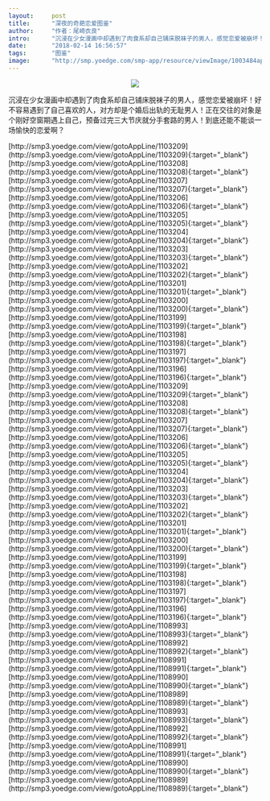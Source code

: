 ```yaml
---
layout:     post
title:      "深夜的奇葩恋爱图鉴"
author:     "作者：尾崎衣良"
intro:      "沉浸在少女漫画中却遇到了肉食系却自己铺床脱袜子的男人，感觉恋爱被崩坏！好不容易遇到了自己喜欢的人，对方却是个婚后出轨的无耻男人！正在交往的对象是个刚好空窗期遇上自己，预备过完三大节庆就分手套路的男人！到底还能不能谈一场愉快的恋爱啊？"
date:       "2018-02-14 16:56:57"
tags:       "图鉴"
image:      "http://smp.yoedge.com/smp-app/resource/viewImage/1003484appline.png"
---
```

<div style="text-align: center">
<p><img src="http://smp.yoedge.com/smp-app/resource/viewImage/1003484appline.png"/></p>
</div>
<p class="post-meta">
<span>沉浸在少女漫画中却遇到了肉食系却自己铺床脱袜子的男人，感觉恋爱被崩坏！好不容易遇到了自己喜欢的人，对方却是个婚后出轨的无耻男人！正在交往的对象是个刚好空窗期遇上自己，预备过完三大节庆就分手套路的男人！到底还能不能谈一场愉快的恋爱啊？</span>
</p>
[http://smp3.yoedge.com/view/gotoAppLine/1103209](http://smp3.yoedge.com/view/gotoAppLine/1103209){:target="_blank"}
[http://smp3.yoedge.com/view/gotoAppLine/1103208](http://smp3.yoedge.com/view/gotoAppLine/1103208){:target="_blank"}
[http://smp3.yoedge.com/view/gotoAppLine/1103207](http://smp3.yoedge.com/view/gotoAppLine/1103207){:target="_blank"}
[http://smp3.yoedge.com/view/gotoAppLine/1103206](http://smp3.yoedge.com/view/gotoAppLine/1103206){:target="_blank"}
[http://smp3.yoedge.com/view/gotoAppLine/1103205](http://smp3.yoedge.com/view/gotoAppLine/1103205){:target="_blank"}
[http://smp3.yoedge.com/view/gotoAppLine/1103204](http://smp3.yoedge.com/view/gotoAppLine/1103204){:target="_blank"}
[http://smp3.yoedge.com/view/gotoAppLine/1103203](http://smp3.yoedge.com/view/gotoAppLine/1103203){:target="_blank"}
[http://smp3.yoedge.com/view/gotoAppLine/1103202](http://smp3.yoedge.com/view/gotoAppLine/1103202){:target="_blank"}
[http://smp3.yoedge.com/view/gotoAppLine/1103201](http://smp3.yoedge.com/view/gotoAppLine/1103201){:target="_blank"}
[http://smp3.yoedge.com/view/gotoAppLine/1103200](http://smp3.yoedge.com/view/gotoAppLine/1103200){:target="_blank"}
[http://smp3.yoedge.com/view/gotoAppLine/1103199](http://smp3.yoedge.com/view/gotoAppLine/1103199){:target="_blank"}
[http://smp3.yoedge.com/view/gotoAppLine/1103198](http://smp3.yoedge.com/view/gotoAppLine/1103198){:target="_blank"}
[http://smp3.yoedge.com/view/gotoAppLine/1103197](http://smp3.yoedge.com/view/gotoAppLine/1103197){:target="_blank"}
[http://smp3.yoedge.com/view/gotoAppLine/1103196](http://smp3.yoedge.com/view/gotoAppLine/1103196){:target="_blank"}
[http://smp3.yoedge.com/view/gotoAppLine/1103209](http://smp3.yoedge.com/view/gotoAppLine/1103209){:target="_blank"}
[http://smp3.yoedge.com/view/gotoAppLine/1103208](http://smp3.yoedge.com/view/gotoAppLine/1103208){:target="_blank"}
[http://smp3.yoedge.com/view/gotoAppLine/1103207](http://smp3.yoedge.com/view/gotoAppLine/1103207){:target="_blank"}
[http://smp3.yoedge.com/view/gotoAppLine/1103206](http://smp3.yoedge.com/view/gotoAppLine/1103206){:target="_blank"}
[http://smp3.yoedge.com/view/gotoAppLine/1103205](http://smp3.yoedge.com/view/gotoAppLine/1103205){:target="_blank"}
[http://smp3.yoedge.com/view/gotoAppLine/1103204](http://smp3.yoedge.com/view/gotoAppLine/1103204){:target="_blank"}
[http://smp3.yoedge.com/view/gotoAppLine/1103203](http://smp3.yoedge.com/view/gotoAppLine/1103203){:target="_blank"}
[http://smp3.yoedge.com/view/gotoAppLine/1103202](http://smp3.yoedge.com/view/gotoAppLine/1103202){:target="_blank"}
[http://smp3.yoedge.com/view/gotoAppLine/1103201](http://smp3.yoedge.com/view/gotoAppLine/1103201){:target="_blank"}
[http://smp3.yoedge.com/view/gotoAppLine/1103200](http://smp3.yoedge.com/view/gotoAppLine/1103200){:target="_blank"}
[http://smp3.yoedge.com/view/gotoAppLine/1103199](http://smp3.yoedge.com/view/gotoAppLine/1103199){:target="_blank"}
[http://smp3.yoedge.com/view/gotoAppLine/1103198](http://smp3.yoedge.com/view/gotoAppLine/1103198){:target="_blank"}
[http://smp3.yoedge.com/view/gotoAppLine/1103197](http://smp3.yoedge.com/view/gotoAppLine/1103197){:target="_blank"}
[http://smp3.yoedge.com/view/gotoAppLine/1103196](http://smp3.yoedge.com/view/gotoAppLine/1103196){:target="_blank"}
[http://smp3.yoedge.com/view/gotoAppLine/1108993](http://smp3.yoedge.com/view/gotoAppLine/1108993){:target="_blank"}
[http://smp3.yoedge.com/view/gotoAppLine/1108992](http://smp3.yoedge.com/view/gotoAppLine/1108992){:target="_blank"}
[http://smp3.yoedge.com/view/gotoAppLine/1108991](http://smp3.yoedge.com/view/gotoAppLine/1108991){:target="_blank"}
[http://smp3.yoedge.com/view/gotoAppLine/1108990](http://smp3.yoedge.com/view/gotoAppLine/1108990){:target="_blank"}
[http://smp3.yoedge.com/view/gotoAppLine/1108989](http://smp3.yoedge.com/view/gotoAppLine/1108989){:target="_blank"}
[http://smp3.yoedge.com/view/gotoAppLine/1108993](http://smp3.yoedge.com/view/gotoAppLine/1108993){:target="_blank"}
[http://smp3.yoedge.com/view/gotoAppLine/1108992](http://smp3.yoedge.com/view/gotoAppLine/1108992){:target="_blank"}
[http://smp3.yoedge.com/view/gotoAppLine/1108991](http://smp3.yoedge.com/view/gotoAppLine/1108991){:target="_blank"}
[http://smp3.yoedge.com/view/gotoAppLine/1108990](http://smp3.yoedge.com/view/gotoAppLine/1108990){:target="_blank"}
[http://smp3.yoedge.com/view/gotoAppLine/1108989](http://smp3.yoedge.com/view/gotoAppLine/1108989){:target="_blank"}


